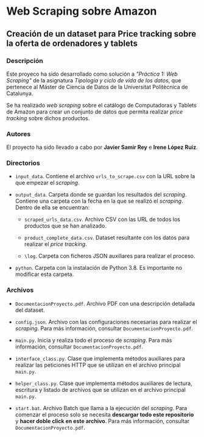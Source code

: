# Web Scraping sobre Amazon
## Creación de un dataset para Price tracking sobre la oferta de ordenadores y tablets
### Descripción
Este proyeco ha sido desarrollado como solución a *"Práctica 1: Web Scraping"* 
de la asignatura *Tipología y ciclo de vida de los datos*, que pertenece al
Máster de Ciencia de Datos de la Universitat Politècnica de Catalunya.

Se ha realizado *web scraping* sobre el catálogo de Computadoras y Tablets de 
Amazon para crear un conjunto de datos que permita realizar *price tracking* sobre
dichos productos.

### Autores
El proyecto ha sido llevado a cabo por **Javier Samir Rey** e **Irene López Ruiz**.

### Directorios

+ `input_data`. Contiene el archivo `urls_to_scrape.csv` con la URL sobre la que 
empezar el _scraping_.

+ `output_data`. Carpeta donde se guardan los resultados del _scraping_. Contiene 
una carpeta con la fecha en la que se realizó el _scraping_. Dentro de ella se
encuentran:
  
  + `scraped_urls_data.csv`. Archivo CSV con las URL de todos los productos que
  se han analizado.
  
  + `product_complete_data.csv`. Dataset resultante con los datos para realizar
  el *price tracking*.
  
  + `\log`. Carpeta con ficheros JSON auxiliares para realizar el proceso.

+ `python`. Carpeta con la instalación de Python 3.8. Es importante no modificar
esta carpeta.

### Archivos

+ `DocumentacionProyecto.pdf`. Archivo PDF con una descripción detallada del dataset.

+ `config.json`. Archivo con las configuraciones necesarias para realizar el _scraping_.
Para más información, consultar `DocumentacionProyecto.pdf`.

+ `main.py`. Inicia y realiza todo el proceso de _scraping_. Para más información,
consultar `DocumentacionProyecto.pdf`.

+ `interface_class.py`. Clase que implementa métodos auxiliares para realizar las 
peticiones HTTP que se utilizan en el archivo principal `main.py`.

+ `helper_class.py`. Clase que implementa métodos auxiliares de lectura, escritura
y listado de archivos que se utilizan en el archivo principal `main.py`.

+ `start.bat`. Archivo Batch que llama a la ejecución del _scraping_. Para comenzar el
proceso solo se necesita **descargar todo este repositorio** y 
**hacer doble click en este archivo**. Para más información,
consultar `DocumentacionProyecto.pdf`.